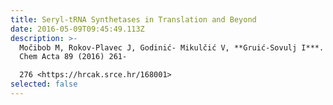 ```yaml
---
title: Seryl-tRNA Synthetases in Translation and Beyond
date: 2016-05-09T09:45:49.113Z
description: >-
  Močibob M, Rokov-Plavec J, Godinić- Mikulčić V, **Gruić-Sovulj I***. Croat
  Chem Acta 89 (2016) 261-

  276 <https://hrcak.srce.hr/168001>
selected: false
---
```

